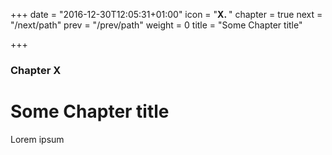 +++
date = "2016-12-30T12:05:31+01:00"
icon = "<b>X. </b>"
chapter = true
next = "/next/path"
prev = "/prev/path"
weight = 0
title = "Some Chapter title"

+++

### Chapter X

# Some Chapter title

Lorem ipsum
